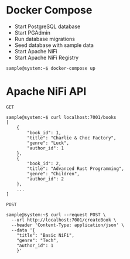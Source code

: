 # Docker Compose

- Start PostgreSQL database
- Start PGAdmin
- Run database migrations
- Seed database with sample data
- Start Apache NiFi
- Start Apache NiFi Registry

```
sample@system:~$ docker-compose up
```

# Apache NiFi API

`GET`

```
sample@system:~$ curl localhost:7001/books
[
	{
		"book_id": 1,
		"title": "Charlie & Choc Factory",
		"genre": "Luck",
		"author_id": 1
	},
	{
		"book_id": 2,
		"title": "Advanced Rust Programming",
		"genre": "Children",
		"author_id": 2
	},
    ...
]
```

`POST`

```
sample@system:~$ curl --request POST \
  --url http://localhost:7001/createBook \
  --header 'Content-Type: application/json' \
  --data '{
	"title": "Basic NiFi",
	"genre": "Tech",
	"author_id": 1
    }'
```
